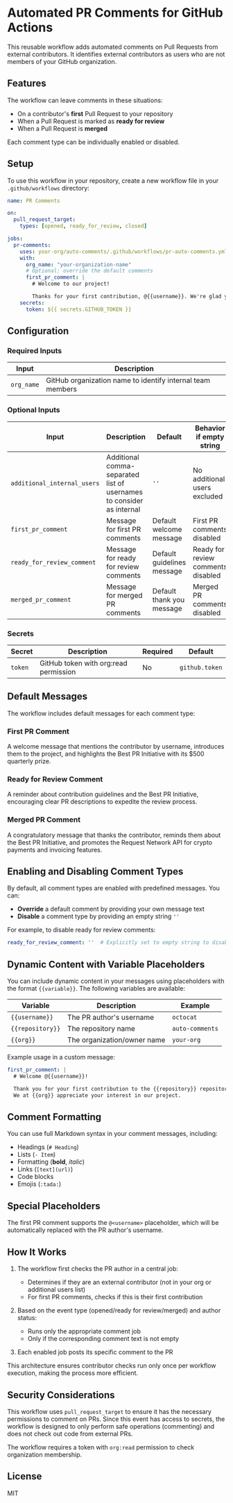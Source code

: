 # Automated PR Comments for GitHub Actions

This reusable workflow adds automated comments on Pull Requests from external contributors. It identifies external contributors as users who are not members of your GitHub organization.

## Features

The workflow can leave comments in these situations:

- On a contributor's **first** Pull Request to your repository
- When a Pull Request is marked as **ready for review**
- When a Pull Request is **merged**

Each comment type can be individually enabled or disabled.

## Setup

To use this workflow in your repository, create a new workflow file in your `.github/workflows` directory:

```yaml
name: PR Comments

on:
  pull_request_target:
    types: [opened, ready_for_review, closed]

jobs:
  pr-comments:
    uses: your-org/auto-comments/.github/workflows/pr-auto-comments.yml@main
    with:
      org_name: "your-organization-name"
      # Optional: override the default comments
      first_pr_comment: |
        # Welcome to our project!

        Thanks for your first contribution, @{{username}}. We're glad you're here.
    secrets:
      token: ${{ secrets.GITHUB_TOKEN }}
```

## Configuration

### Required Inputs

| Input | Description |
|-------|-------------|
| `org_name` | GitHub organization name to identify internal team members |

### Optional Inputs

| Input | Description | Default | Behavior if empty string |
|-------|-------------|---------|--------------------------|
| `additional_internal_users` | Additional comma-separated list of usernames to consider as internal | `''` | No additional users excluded |
| `first_pr_comment` | Message for first PR comments | Default welcome message | First PR comments disabled |
| `ready_for_review_comment` | Message for ready for review comments | Default guidelines message | Ready for review comments disabled |
| `merged_pr_comment` | Message for merged PR comments | Default thank you message | Merged PR comments disabled |

### Secrets

| Secret | Description | Required | Default |
|--------|-------------|----------|---------|
| `token` | GitHub token with org:read permission | No | `github.token` |

## Default Messages

The workflow includes default messages for each comment type:

### First PR Comment
A welcome message that mentions the contributor by username, introduces them to the project, and highlights the Best PR Initiative with its $500 quarterly prize.

### Ready for Review Comment
A reminder about contribution guidelines and the Best PR Initiative, encouraging clear PR descriptions to expedite the review process.

### Merged PR Comment
A congratulatory message that thanks the contributor, reminds them about the Best PR Initiative, and promotes the Request Network API for crypto payments and invoicing features.

## Enabling and Disabling Comment Types

By default, all comment types are enabled with predefined messages. You can:

- **Override** a default comment by providing your own message text
- **Disable** a comment type by providing an empty string `''`

For example, to disable ready for review comments:

```yaml
ready_for_review_comment: ''  # Explicitly set to empty string to disable
```

## Dynamic Content with Variable Placeholders

You can include dynamic content in your messages using placeholders with the format `{{variable}}`. The following variables are available:

| Variable | Description | Example |
|----------|-------------|---------|
| `{{username}}` | The PR author's username | `octocat` |
| `{{repository}}` | The repository name | `auto-comments` |
| `{{org}}` | The organization/owner name | `your-org` |

Example usage in a custom message:

```yaml
first_pr_comment: |
  # Welcome @{{username}}!

  Thank you for your first contribution to the {{repository}} repository.
  We at {{org}} appreciate your interest in our project.
```

## Comment Formatting

You can use full Markdown syntax in your comment messages, including:

- Headings (`# Heading`)
- Lists (`- Item`)
- Formatting (**bold**, *italic*)
- Links (`[text](url)`)
- Code blocks
- Emojis (`:tada:`)

## Special Placeholders

The first PR comment supports the `@<username>` placeholder, which will be automatically replaced with the PR author's username.

## How It Works

1. The workflow first checks the PR author in a central job:
   - Determines if they are an external contributor (not in your org or additional users list)
   - For first PR comments, checks if this is their first contribution

2. Based on the event type (opened/ready for review/merged) and author status:
   - Runs only the appropriate comment job
   - Only if the corresponding comment text is not empty

3. Each enabled job posts its specific comment to the PR

This architecture ensures contributor checks run only once per workflow execution, making the process more efficient.

## Security Considerations

This workflow uses `pull_request_target` to ensure it has the necessary permissions to comment on PRs. Since this event has access to secrets, the workflow is designed to only perform safe operations (commenting) and does not check out code from external PRs.

The workflow requires a token with `org:read` permission to check organization membership.

## License

MIT
